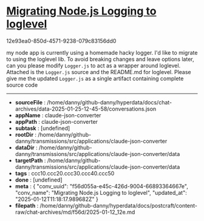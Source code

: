 # [Migrating Node.js Logging to loglevel](https://claude.ai/chat/f56d055a-e45c-426d-9004-66893364667e)

12e93ea0-850d-4571-9238-079c83156dd0

my node app is currently using a homemade hacky logger. I'd like to migrate to using the loglevel lib. To avoid breaking changes and leave options later, can you please modify `Logger.js` to act as a wrapper around loglevel. Attached is the `Logger.js` source and the README.md for loglevel. Please give me the updated `Logger.js` as a single artifact containing complete source code

---

* **sourceFile** : /home/danny/github-danny/hyperdata/docs/chat-archives/data-2025-01-25-12-45-58/conversations.json
* **appName** : claude-json-converter
* **appPath** : claude-json-converter
* **subtask** : [undefined]
* **rootDir** : /home/danny/github-danny/transmissions/src/applications/claude-json-converter
* **dataDir** : /home/danny/github-danny/transmissions/src/applications/claude-json-converter/data
* **targetPath** : /home/danny/github-danny/transmissions/src/applications/claude-json-converter/data
* **tags** : ccc10.ccc20.ccc30.ccc40.ccc50
* **done** : [undefined]
* **meta** : {
  "conv_uuid": "f56d055a-e45c-426d-9004-66893364667e",
  "conv_name": "Migrating Node.js Logging to loglevel",
  "updated_at": "2025-01-12T11:18:17.989682Z"
}
* **filepath** : /home/danny/github-danny/hyperdata/docs/postcraft/content-raw/chat-archives/md/f56d/2025-01-12_12e.md